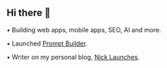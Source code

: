 ## Hi there 👋

• Building web apps, mobile apps, SEO, AI and more.

• Launched [Prompt Builder](https://promptbuilder.cc).

• Writer on my personal blog, [Nick Launches](https://nicklaunches.com/about).
